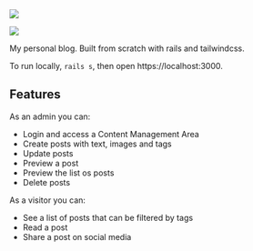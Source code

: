 <img src="https://anansilva.semaphoreci.com/badges/blog-rails.svg">

![](https://github.com/actions/blog-rails/workflows/.github/workflows/Blog/badge.svg)

My personal blog. Built from scratch with rails and tailwindcss. 

To run locally, `rails s`, then open https://localhost:3000.

## Features
As an admin you can:

- Login and access a Content Management Area
- Create posts with text, images and tags
- Update posts
- Preview a post
- Preview the list os posts
- Delete posts

As a visitor you can:

- See a list of posts that can be filtered by tags
- Read a post
- Share a post on social media
